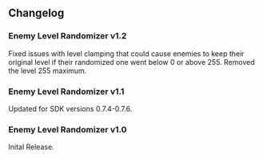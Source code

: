 ## Changelog

### Enemy Level Randomizer v1.2
Fixed issues with level clamping that could cause enemies to keep their original level if their randomized one went below 0 or above 255.
Removed the level 255 maximum.

### Enemy Level Randomizer v1.1
Updated for SDK versions 0.7.4-0.7.6.

### Enemy Level Randomizer v1.0
Inital Release.
